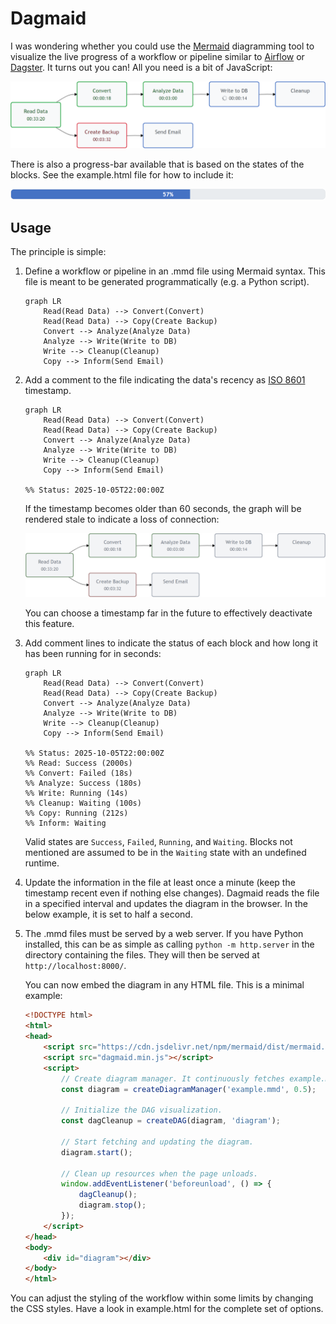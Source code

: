 # Dagmaid

I was wondering whether you could use the [Mermaid](https://mermaid.js.org/) diagramming
tool to visualize the live progress of a workflow or pipeline similar to 
[Airflow](https://airflow.apache.org/) or [Dagster](https://dagster.io/).
It turns out you can! All you need is a bit of JavaScript:

![Workflow Visualization](images/workflow.png)

There is also a progress-bar available that is based on the states of the blocks. See
the example.html file for how to include it:

![Progress Bar](images/progress-bar.png)

## Usage
The principle is simple:

1.  Define a workflow or pipeline in an .mmd file using Mermaid syntax. This file is 
    meant to be generated programmatically (e.g. a Python script).
    ```
    graph LR
        Read(Read Data) --> Convert(Convert)
        Read(Read Data) --> Copy(Create Backup)
        Convert --> Analyze(Analyze Data)
        Analyze --> Write(Write to DB)
        Write --> Cleanup(Cleanup)
        Copy --> Inform(Send Email)
    ```

2.  Add a comment to the file indicating the data's recency as
    [ISO 8601](https://en.wikipedia.org/wiki/ISO_8601) timestamp.
    ```
    graph LR
        Read(Read Data) --> Convert(Convert)
        Read(Read Data) --> Copy(Create Backup)
        Convert --> Analyze(Analyze Data)
        Analyze --> Write(Write to DB)
        Write --> Cleanup(Cleanup)
        Copy --> Inform(Send Email)

    %% Status: 2025-10-05T22:00:00Z
    ```
    If the timestamp becomes older than 60 seconds, the graph will be rendered stale to 
    indicate a loss of connection:

    ![Stale Workflow Visualization](images/workflow_stale.png)
    
    You can choose a timestamp far in the future to effectively deactivate this feature.

3.  Add comment lines to indicate the status of each block and how long it has been 
    running for in seconds:
    ```
    graph LR
        Read(Read Data) --> Convert(Convert)
        Read(Read Data) --> Copy(Create Backup)
        Convert --> Analyze(Analyze Data)
        Analyze --> Write(Write to DB)
        Write --> Cleanup(Cleanup)
        Copy --> Inform(Send Email)

    %% Status: 2025-10-05T22:00:00Z
    %% Read: Success (2000s)
    %% Convert: Failed (18s)
    %% Analyze: Success (180s)
    %% Write: Running (14s)
    %% Cleanup: Waiting (100s)
    %% Copy: Running (212s)
    %% Inform: Waiting
    ```
    Valid states are `Success`, `Failed`, `Running`, and `Waiting`. Blocks not mentioned are assumed to be in the `Waiting` state with an undefined runtime.

4.  Update the information in the file at least once a minute (keep the timestamp recent
    even if nothing else changes). Dagmaid reads the file in a specified interval and 
    updates the diagram in the browser. In the below example, it is set to half a second.

5.  The .mmd files must be served by a web server. If you have Python installed,
    this can be as simple as calling `python -m http.server` in the directory containing the 
    files. They will then be served at `http://localhost:8000/`.

    You can now embed the diagram in any HTML file. This is a minimal example:

    ```html
    <!DOCTYPE html>
    <html>
    <head>
        <script src="https://cdn.jsdelivr.net/npm/mermaid/dist/mermaid.min.js"></script>
        <script src="dagmaid.min.js"></script>
        <script>
            // Create diagram manager. It continuously fetches example.mmd
            const diagram = createDiagramManager('example.mmd', 0.5);

            // Initialize the DAG visualization.
            const dagCleanup = createDAG(diagram, 'diagram');

            // Start fetching and updating the diagram.
            diagram.start();

            // Clean up resources when the page unloads.
            window.addEventListener('beforeunload', () => {
                dagCleanup();
                diagram.stop();
            });
        </script>
    </head>
    <body>
        <div id="diagram"></div>
    </body>
    </html>
    ```

You can adjust the styling of the workflow within some limits by changing the CSS
styles. Have a look in example.html for the complete set of options.


    
